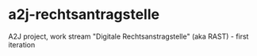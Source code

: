 # a2j-rechtsantragstelle
A2J project, work stream "Digitale Rechtsanstragstelle" (aka RAST) - first iteration
